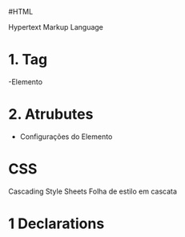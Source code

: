 #HTML

Hypertext Markup Language

# 1. Tag

-Elemento

# 2. Atrubutes

- Configurações do Elemento

# CSS

Cascading Style Sheets
Folha de estilo em cascata

# 1 Declarations

